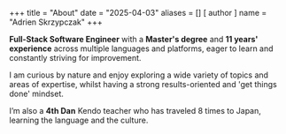 +++
title = "About"
date = "2025-04-03"
aliases = []
[ author ]
  name = "Adrien Skrzypczak"
+++

**Full-Stack Software Engineer** with a **Master's degree** and **11 years' experience** across multiple languages and platforms, eager to learn and constantly striving for improvement.

I am curious by nature and enjoy exploring a wide variety of topics and areas of expertise, whilst having a strong results-oriented and 'get things done' mindset.

I’m also a **4th Dan** Kendo teacher who has traveled 8 times to Japan, learning the language and the culture.